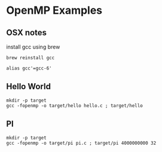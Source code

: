 # OpenMP Examples

## OSX notes
install gcc using brew
```
brew reinstall gcc
```
```
alias gcc'=gcc-6'
```


## Hello World
```
mkdir -p target
gcc -fopenmp -o target/hello hello.c ; target/hello
```

## PI
```
mkdir -p target
gcc -fopenmp -o target/pi pi.c ; target/pi 4000000000 32
```

